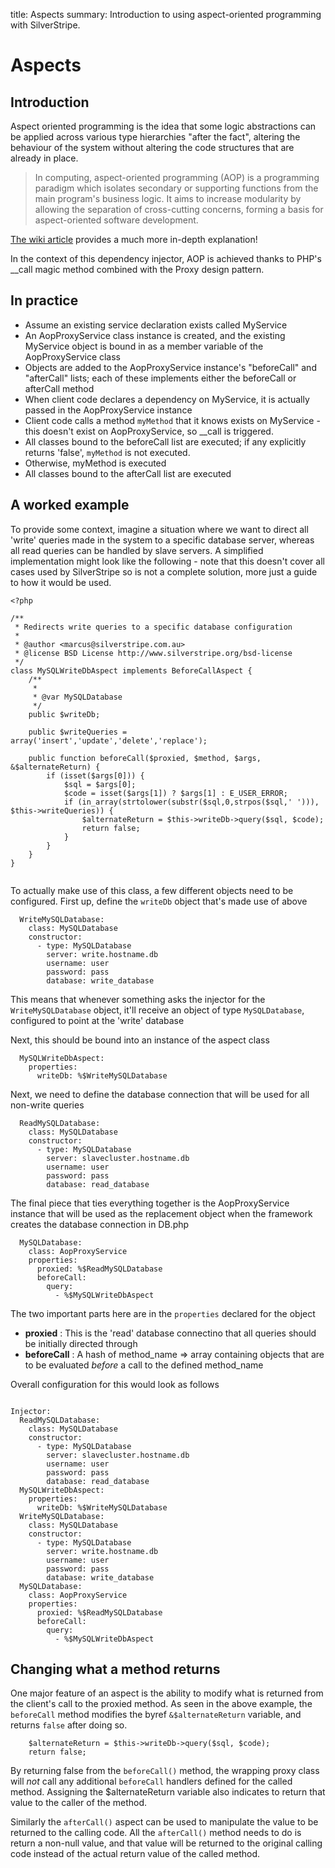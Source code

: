 title: Aspects
summary: Introduction to using aspect-oriented programming with SilverStripe.

# Aspects

## Introduction

Aspect oriented programming is the idea that some logic abstractions can be applied across various type hierarchies "after the fact", altering the behaviour of the system without altering the code structures that are already in place. 

> In computing, aspect-oriented programming (AOP) is a programming paradigm 
> which isolates secondary or supporting functions from the main program's 
> business logic. It aims to increase modularity by allowing the separation of 
> cross-cutting concerns, forming a basis for aspect-oriented software 
> development.

[The wiki article](http://en.wikipedia.org/wiki/Aspect-oriented_programming) 
provides a much more in-depth explanation!


In the context of this dependency injector, AOP is achieved thanks to PHP's 
__call magic method combined with the Proxy design pattern.

## In practice

* Assume an existing service declaration exists called MyService
* An AopProxyService class instance is created, and the existing MyService object is bound in as a member variable of the AopProxyService class
* Objects are added to the AopProxyService instance's "beforeCall" and "afterCall" lists; each of these implements either the beforeCall or afterCall method
* When client code declares a dependency on MyService, it is actually passed in the AopProxyService instance
* Client code calls a method `myMethod` that it knows exists on MyService - this doesn't exist on AopProxyService, so __call is triggered.
* All classes bound to the beforeCall list are executed; if any explicitly returns 'false', `myMethod` is not executed.
* Otherwise, myMethod is executed
* All classes bound to the afterCall list are executed


## A worked example

To provide some context, imagine a situation where we want to direct all 'write' queries made in the system to a specific
database server, whereas all read queries can be handled by slave servers. A simplified implementation might look 
like the following - note that this doesn't cover all cases used by SilverStripe so is not a complete solution, more
just a guide to how it would be used. 


```
<?php

/**
 * Redirects write queries to a specific database configuration
 *
 * @author <marcus@silverstripe.com.au>
 * @license BSD License http://www.silverstripe.org/bsd-license
 */
class MySQLWriteDbAspect implements BeforeCallAspect {
	/**
	 *
	 * @var MySQLDatabase
	 */
	public $writeDb;
	
	public $writeQueries = array('insert','update','delete','replace');

	public function beforeCall($proxied, $method, $args, &$alternateReturn) {
		if (isset($args[0])) {
			$sql = $args[0];
			$code = isset($args[1]) ? $args[1] : E_USER_ERROR;
			if (in_array(strtolower(substr($sql,0,strpos($sql,' '))), $this->writeQueries)) {
				$alternateReturn = $this->writeDb->query($sql, $code);
				return false;
			}
		}
	}
}


```

To actually make use of this class, a few different objects need to be configured. First up, define the `writeDb`
object that's made use of above

```
  WriteMySQLDatabase:
    class: MySQLDatabase
    constructor:
      - type: MySQLDatabase
        server: write.hostname.db
        username: user
        password: pass
        database: write_database
```

This means that whenever something asks the injector for the `WriteMySQLDatabase` object, it'll receive an object of
type `MySQLDatabase`, configured to point at the 'write' database

Next, this should be bound into an instance of the aspect class

```
  MySQLWriteDbAspect:
    properties:
      writeDb: %$WriteMySQLDatabase
```


Next, we need to define the database connection that will be used for all non-write queries

```
  ReadMySQLDatabase:
    class: MySQLDatabase
    constructor:
      - type: MySQLDatabase
        server: slavecluster.hostname.db
        username: user
        password: pass
        database: read_database
```

The final piece that ties everything together is the AopProxyService instance that will be used as the replacement
object when the framework creates the database connection in DB.php

```
  MySQLDatabase:
    class: AopProxyService
    properties:
      proxied: %$ReadMySQLDatabase
      beforeCall:
        query: 
          - %$MySQLWriteDbAspect
```

The two important parts here are in the `properties` declared for the object

- **proxied** : This is the 'read' database connectino that all queries should be initially directed through
- **beforeCall** : A hash of method\_name => array containing objects that are to be evaluated _before_ a call to the defined method\_name


Overall configuration for this would look as follows

```

Injector:
  ReadMySQLDatabase:
    class: MySQLDatabase
    constructor:
      - type: MySQLDatabase
        server: slavecluster.hostname.db
        username: user
        password: pass
        database: read_database
  MySQLWriteDbAspect:
    properties:
      writeDb: %$WriteMySQLDatabase
  WriteMySQLDatabase:
    class: MySQLDatabase
    constructor:
      - type: MySQLDatabase
        server: write.hostname.db
        username: user
        password: pass
        database: write_database
  MySQLDatabase:
    class: AopProxyService
    properties:
      proxied: %$ReadMySQLDatabase
      beforeCall:
        query: 
          - %$MySQLWriteDbAspect

```


## Changing what a method returns

One major feature of an aspect is the ability to modify what is returned from the client's call to the proxied method.
As seen in the above example, the `beforeCall` method modifies the byref `&$alternateReturn` variable, and returns
`false` after doing so. 

```
	$alternateReturn = $this->writeDb->query($sql, $code);
	return false;
```

By returning false from the `beforeCall()` method, the wrapping proxy class will _not_ call any additional `beforeCall`
handlers defined for the called method. Assigning the $alternateReturn variable also indicates to return that value
to the caller of the method. 


Similarly the `afterCall()` aspect can be used to manipulate the value to be returned to the calling code. All the
`afterCall()` method needs to do is return a non-null value, and that value will be returned to the original calling 
code instead of the actual return value of the called method. 


